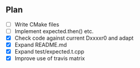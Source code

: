 Plan
----

- [ ] Write CMake files
- [ ] Implement expected.then() etc.
- [x] Check code against current Dxxxxr0 and adapt
- [x] Expand README.md
- [x] Expand test/expected.t.cpp
- [x] Improve use of travis matrix
